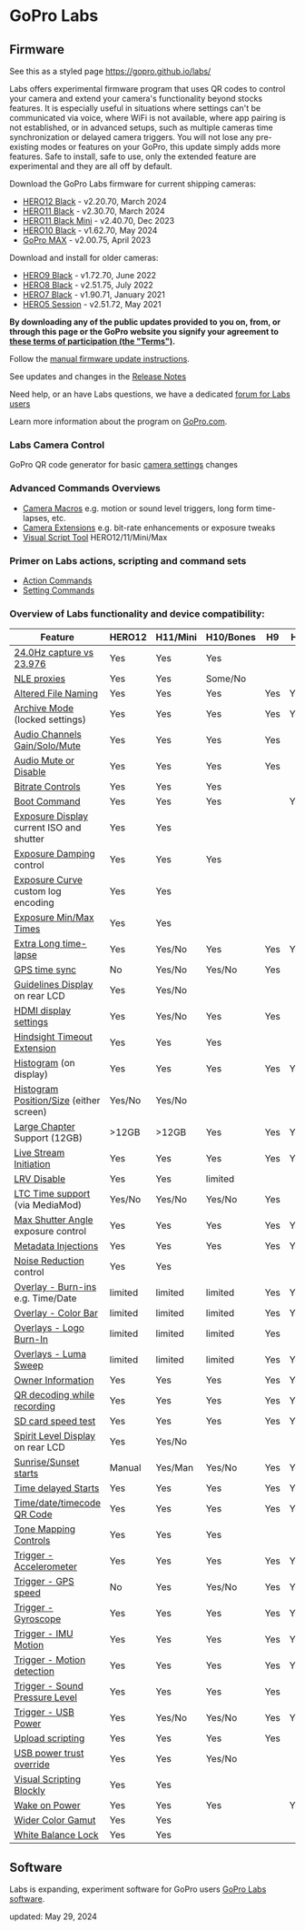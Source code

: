 # GoPro Labs

## Firmware

See this as a styled page https://gopro.github.io/labs/

Labs offers experimental firmware program that uses QR codes to control your camera and extend your camera's functionality beyond stocks features. 
It is especially useful in situations where settings can't be communicated via voice, where WiFi is not available, where app pairing is not established, 
or in advanced setups, such as multiple cameras time synchronization or delayed camera triggers. You will not lose any pre-existing modes or features on 
your GoPro, this update simply adds more features.  Safe to install, safe to use, only the extended feature are experimental and they are all off by default. 

Download the GoPro Labs firmware for current shipping cameras:
- [HERO12 Black](https://bit.ly/LABS_H12_2_20_70) - v2.20.70, March 2024
- [HERO11 Black](https://bit.ly/LABS_H11_2_30_70) - v2.30.70, March 2024
- [HERO11 Black Mini](https://bit.ly/LABS_M11_2_40_70) - v2.40.70, Dec 2023
- [HERO10 Black](https://bit.ly/LABS_H10_1_62_70) - v1.62.70, May 2024
- [GoPro MAX](https://bit.ly/LABS_MAX_2_00_75) - v2.00.75, April 2023

Download and install for older cameras:
- [HERO9 Black](https://bit.ly/LABS_H9_1_72_70) - v1.72.70, June 2022
- [HERO8 Black](https://bit.ly/LABS_H8_2_51_75) - v2.51.75, July 2022
- [HERO7 Black](https://bit.ly/LABS_H7_1_90_71) - v1.90.71, January 2021
- [HERO5 Session](https://bit.ly/LABS_H5S_2_51_72) - v2.51.72, May 2021

**By downloading any of the public updates provided to you on, from, or through this page or the GoPro website you signify your agreement to [these terms of participation (the "Terms")](https://gopro.com/content/dam/help/gopro-labs/Beta_Participation_Terms_and_Conditions.pdf).**

Follow the [manual firmware update instructions](docs/install).

See updates and changes in the [Release Notes](https://gopro.github.io/labs/control/notes/)

Need help, or an have Labs questions, we have a dedicated [forum for Labs users](https://github.com/gopro/labs/discussions)

Learn more information about the program on [GoPro.com](https://gopro.com/info/gopro-labs).

### Labs Camera Control
 
GoPro QR code generator for basic [camera settings](https://gopro.github.io/labs/control/custom) changes

### Advanced Commands Overviews

- [Camera Macros](https://gopro.github.io/labs/control) e.g. motion or sound level triggers, long form time-lapses, etc.
- [Camera Extensions](https://gopro.github.io/labs/control/extensions) e.g. bit-rate enhancements or exposure tweaks
- [Visual Script Tool](https://gopro.github.io/labs/build/) HERO12/11/Mini/Max

### Primer on Labs actions, scripting and command sets

- [Action Commands](https://gopro.github.io/labs/control/actions)
- [Setting Commands](https://gopro.github.io/labs/control/settings)

### Overview of Labs functionality and device compatibility: 

| Feature                                                                                     | HERO12 | H11/Mini | H10/Bones | H9 | H8 | H7 | MAX |
|---------------------------------------------------------------------------------------------|--------|----------|-----------|----|----|----|-----|
| [24.0Hz capture vs 23.976](https://gopro.github.io/labs/control/extensions)                 | Yes     | Yes     | Yes     |     |     |     |     |
| [NLE proxies](https://gopro.github.io/labs/control/proxies)                                 | Yes     | Yes     | Some/No |     |     |     |     |
| [Altered File Naming](https://gopro.github.io/labs/control/basename)                        | Yes     | Yes     | Yes     | Yes | Yes | Yes | Yes |
| [Archive Mode](https://gopro.github.io/labs/control/archive) (locked settings)              | Yes     | Yes     | Yes     | Yes | Yes | Yes | Yes |
| [Audio Channels Gain/Solo/Mute](https://gopro.github.io/labs/control/extensions)            | Yes     | Yes     | Yes     | Yes |     |     |     |
| [Audio Mute or Disable](https://gopro.github.io/labs/control/extensions)                    | Yes     | Yes     | Yes     | Yes |     |     |     |
| [Bitrate Controls](https://gopro.github.io/labs/control/extensions)                         | Yes     | Yes     | Yes     |     |     |     | Yes |
| [Boot Command](https://gopro.github.io/labs/control/extensions)                             | Yes     | Yes     | Yes     |     | Yes |     |     |
| [Exposure Display](https://gopro.github.io/labs/control/extensions) current ISO and shutter | Yes     | Yes     |         |     |     |     |     |
| [Exposure Damping](https://gopro.github.io/labs/control/extensions) control                 | Yes     | Yes     | Yes     |     |     |     |     |
| [Exposure Curve](https://gopro.github.io/labs/control/extensions) custom log encoding       | Yes     | Yes     |         |     |     |     |     |
| [Exposure Min/Max Times](https://gopro.github.io/labs/control/extensions)                   | Yes     | Yes     |         |     |     |     |     |
| [Extra Long time-lapse](https://gopro.github.io/labs/control/longtimelapse)                 | Yes     | Yes/No  | Yes     | Yes | Yes | Yes | Yes |
| [GPS time sync](https://gopro.github.io/labs/control/gpssync)                               | No      | Yes/No  | Yes/No  | Yes |     |     |     |
| [Guidelines Display](https://gopro.github.io/labs/control/extensions) on rear LCD           | Yes     | Yes/No  |         |     |     |     |     |
| [HDMI display settings](https://gopro.github.io/labs/control/extensions)                    | Yes     | Yes/No  | Yes     | Yes |     |     |     |
| [Hindsight Timeout Extension](https://gopro.github.io/labs/control/extensions)              | Yes     | Yes     | Yes     |     |     |     |     |
| [Histogram](https://gopro.github.io/labs/control/extensions) (on display)                   | Yes     | Yes     | Yes     | Yes | Yes |     |     |
| [Histogram Position/Size](https://gopro.github.io/labs/control/extensions) (either screen)  | Yes/No  | Yes/No  |         |     |     |     |     |
| [Large Chapter](https://gopro.github.io/labs/control/chapters) Support (12GB)               | >12GB   | >12GB   | Yes     | Yes | Yes |     | Yes |
| [Live Stream Initiation](https://gopro.github.io/labs/control/rtmp)                         | Yes     | Yes     | Yes     | Yes | Yes |     |     |
| [LRV Disable](https://gopro.github.io/labs/control/extensions)                              | Yes     | Yes     | limited |     |     |     |     |
| [LTC Time support](https://gopro.github.io/labs/control/ltc) (via MediaMod)                 | Yes/No  | Yes/No  | Yes/No  | Yes |     |     |     |
| [Max Shutter Angle](https://gopro.github.io/labs/control/maxshut) exposure control          | Yes     | Yes     | Yes     | Yes | Yes | Yes | Yes |
| [Metadata Injections](https://gopro.github.io/labs/control/extensions)                      | Yes     | Yes     | Yes     | Yes | Yes | Yes | Yes |
| [Noise Reduction](https://gopro.github.io/labs/control/extensions) control                  | Yes     | Yes     |         |     |     |     |     |
| [Overlay - Burn-ins](https://gopro.github.io/labs/control/overlays) e.g. Time/Date          | limited | limited | limited | Yes | Yes |     |     |
| [Overlay - Color Bar](https://gopro.github.io/labs/control/extensions)                      | limited | limited | limited | Yes | Yes |     | Yes |
| [Overlays - Logo Burn-In](https://gopro.github.io/labs/control/logo)                        | limited | limited | limited | Yes |     |     | Yes |
| [Overlays - Luma Sweep](https://gopro.github.io/labs/control/extensions)                    | limited | limited | limited | Yes | Yes |     |     |
| [Owner Information](https://gopro.github.io/labs/control/owner)                             | Yes     | Yes     | Yes     | Yes | Yes | Yes | Yes |
| [QR decoding while recording](https://gopro.github.io/labs/control/extensions)              | Yes     | Yes     | Yes     | Yes | Yes | Yes | Yes |
| [SD card speed test](https://gopro.github.io/labs/control/extensions)                       | Yes     | Yes     | Yes     | Yes | Yes |     |     |
| [Spirit Level Display](https://gopro.github.io/labs/control/extensions) on rear LCD         | Yes     | Yes/No  |         |     |     |     |     |
| [Sunrise/Sunset starts](https://gopro.github.io/labs/control/solartimelapse)                | Manual  | Yes/Man | Yes/No  | Yes | Yes | Yes | Yes |
| [Time delayed Starts](https://gopro.github.io/labs/control/custom)                          | Yes     | Yes     | Yes     | Yes | Yes | Yes | Yes |
| [Time/date/timecode QR Code](https://gopro.github.io/labs/control/precisiontime)            | Yes     | Yes     | Yes     | Yes | Yes | Yes | Yes |
| [Tone Mapping Controls](https://gopro.github.io/labs/control/extensions)                    | Yes     | Yes     | Yes     |     |     |     |     |
| [Trigger - Accelerometer](https://gopro.github.io/labs/control/imutrigger)                  | Yes     | Yes     | Yes     | Yes | Yes | Yes | Yes |
| [Trigger - GPS speed](https://gopro.github.io/labs/control/speedtrigger)                    | No      | Yes     | Yes/No  | Yes | Yes | Yes | Yes |
| [Trigger - Gyroscope](https://gopro.github.io/labs/control/imutrigger)                      | Yes     | Yes     | Yes     | Yes | Yes | Yes | Yes |
| [Trigger - IMU Motion](https://gopro.github.io/labs/control/imutrigger)                     | Yes     | Yes     | Yes     | Yes | Yes | Yes | Yes |
| [Trigger - Motion detection](https://gopro.github.io/labs/control/motion)                   | Yes     | Yes     | Yes     | Yes | Yes | Yes | Yes |
| [Trigger - Sound Pressure Level](https://gopro.github.io/labs/control/spltrigger)           | Yes     | Yes     | Yes     | Yes |     |     |     |
| [Trigger - USB Power](https://gopro.github.io/labs/control/usb)                             | Yes     | Yes/No  | Yes/No  | Yes | Yes |     | Yes |
| [Upload scripting](https://gopro.github.io/labs/control/dailytl)                            | Yes     | Yes     | Yes     | Yes |     |     |     |
| [USB power trust override](https://gopro.github.io/labs/control/extensions)                 | Yes     | Yes     | Yes/No  |     |     |     |     |
| [Visual Scripting Blockly](https://gopro.github.io/labs/build)                              | Yes     | Yes     |         |     |     |     | Yes |
| [Wake on Power](https://gopro.github.io/labs/control/extensions)                            | Yes     | Yes     | Yes     |     | Yes |     | Yes |
| [Wider Color Gamut](https://gopro.github.io/labs/control/extensions)                        | Yes     | Yes     |         |     |     |     |     |
| [White Balance Lock](https://gopro.github.io/labs/control/extensions)                       | Yes     | Yes     |         |     |     |     |     |

## Software 

Labs is expanding, experiment software for GoPro users [GoPro Labs software](docs/software/).

updated: May 29, 2024<br>
